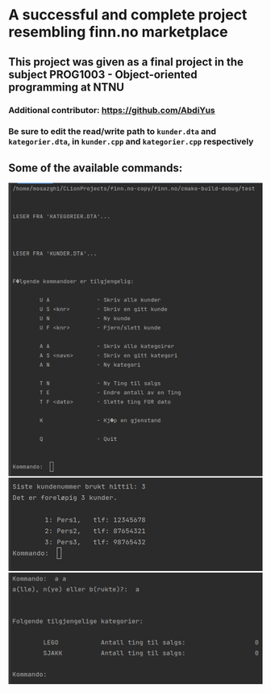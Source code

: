 # A successful and complete project resembling finn.no marketplace
## This project was given as a final project in the subject PROG1003 - Object-oriented programming at NTNU
### Additional contributor: https://github.com/AbdiYus

### Be sure to edit the read/write path to `kunder.dta` and `kategorier.dta`, in `kunder.cpp` and `kategorier.cpp` respectively

## Some of the available commands:

<img src="screenshots/1.png">

<img src="screenshots/2.png">

<img src="screenshots/3.png">
